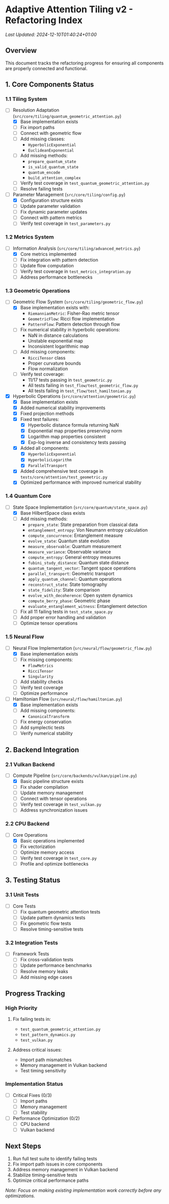 # Adaptive Attention Tiling v2 - Refactoring Index
*Last Updated: 2024-12-10T01:40:24+01:00*

## Overview
This document tracks the refactoring progress for ensuring all components are properly connected and functional.

## 1. Core Components Status

### 1.1 Tiling System
- [ ] Resolution Adaptation (`src/core/tiling/quantum_geometric_attention.py`)
  - [x] Base implementation exists
  - [ ] Fix import paths
  - [ ] Connect with geometric flow
  - [ ] Add missing classes:
    - `HyperbolicExponential`
    - `EuclideanExponential`
  - [ ] Add missing methods:
    - `prepare_quantum_state`
    - `is_valid_quantum_state`
    - `quantum_encode`
    - `build_attention_complex`
  - [ ] Verify test coverage in `test_quantum_geometric_attention.py`
  - [ ] Resolve failing tests

- [ ] Parameter Management (`src/core/tiling/config.py`)
  - [x] Configuration structure exists
  - [ ] Update parameter validation
  - [ ] Fix dynamic parameter updates
  - [ ] Connect with pattern metrics
  - [ ] Verify test coverage in `test_parameters.py`

### 1.2 Metrics System
- [ ] Information Analysis (`src/core/tiling/advanced_metrics.py`)
  - [x] Core metrics implemented
  - [ ] Fix integration with pattern detection
  - [ ] Update flow computation
  - [ ] Verify test coverage in `test_metrics_integration.py`
  - [ ] Address performance bottlenecks

### 1.3 Geometric Operations
- [ ] Geometric Flow System (`src/core/tiling/geometric_flow.py`)
  - [x] Base implementation exists with:
    - `RiemannianMetric`: Fisher-Rao metric tensor
    - `GeometricFlow`: Ricci flow implementation
    - `PatternFlow`: Pattern detection through flow
  - [ ] Fix numerical stability in hyperbolic operations:
    - NaN in distance calculations
    - Unstable exponential map
    - Inconsistent logarithmic map
  - [ ] Add missing components:
    - `RicciTensor` class
    - Proper curvature bounds
    - Flow normalization
  - [ ] Verify test coverage:
    - 11/17 tests passing in `test_geometric.py`
    - All tests failing in `test_flow/test_geometric_flow.py`
    - All tests failing in `test_flow/test_hamiltonian.py`

- [x] Hyperbolic Operations (`src/core/attention/geometric.py`)
  - [x] Base implementation exists
  - [x] Added numerical stability improvements
  - [x] Fixed projection methods
  - [x] Fixed test failures:
    - [x] Hyperbolic distance formula returning NaN
    - [x] Exponential map properties preserving norm
    - [x] Logarithm map properties consistent
    - [x] Exp-log inverse and consistency tests passing
  - [x] Added all components:
    - [x] `HyperbolicExponential`
    - [x] `HyperbolicLogarithm`
    - [x] `ParallelTransport`
  - [x] Added comprehensive test coverage in `tests/core/attention/test_geometric.py`
  - [x] Optimized performance with improved numerical stability

### 1.4 Quantum Core
- [ ] State Space Implementation (`src/core/quantum/state_space.py`)
  - [x] Base HilbertSpace class exists
  - [ ] Add missing methods:
    - `prepare_state`: State preparation from classical data
    - `entanglement_entropy`: Von Neumann entropy calculation
    - `compute_concurrence`: Entanglement measure
    - `evolve_state`: Quantum state evolution
    - `measure_observable`: Quantum measurement
    - `measure_variance`: Observable variance
    - `compute_entropy`: General entropy measures
    - `fubini_study_distance`: Quantum state distance
    - `quantum_tangent_vector`: Tangent space operations
    - `parallel_transport`: Geometric transport
    - `apply_quantum_channel`: Quantum operations
    - `reconstruct_state`: State tomography
    - `state_fidelity`: State comparison
    - `evolve_with_decoherence`: Open system dynamics
    - `compute_berry_phase`: Geometric phase
    - `evaluate_entanglement_witness`: Entanglement detection
  - [ ] Fix all 11 failing tests in `test_state_space.py`
  - [ ] Add proper error handling and validation
  - [ ] Optimize tensor operations

### 1.5 Neural Flow
- [ ] Neural Flow Implementation (`src/neural/flow/geometric_flow.py`)
  - [x] Base implementation exists
  - [ ] Fix missing components:
    - `FlowMetrics`
    - `RicciTensor`
    - `Singularity`
  - [ ] Add stability checks
  - [ ] Verify test coverage
  - [ ] Optimize performance

- [ ] Hamiltonian Flow (`src/neural/flow/hamiltonian.py`)
  - [x] Base implementation exists
  - [ ] Add missing components:
    - `CanonicalTransform`
  - [ ] Fix energy conservation
  - [ ] Add symplectic tests
  - [ ] Verify numerical stability

## 2. Backend Integration

### 2.1 Vulkan Backend
- [ ] Compute Pipeline (`src/core/backends/vulkan/pipeline.py`)
  - [x] Basic pipeline structure exists
  - [ ] Fix shader compilation
  - [ ] Update memory management
  - [ ] Connect with tensor operations
  - [ ] Verify test coverage in `test_vulkan.py`
  - [ ] Address synchronization issues

### 2.2 CPU Backend
- [ ] Core Operations
  - [x] Basic operations implemented
  - [ ] Fix vectorization
  - [ ] Optimize memory access
  - [ ] Verify test coverage in `test_core.py`
  - [ ] Profile and optimize bottlenecks

## 3. Testing Status

### 3.1 Unit Tests
- [ ] Core Tests
  - [ ] Fix quantum geometric attention tests
  - [ ] Update pattern dynamics tests
  - [ ] Fix geometric flow tests
  - [ ] Resolve timing-sensitive tests

### 3.2 Integration Tests
- [ ] Framework Tests
  - [ ] Fix cross-validation tests
  - [ ] Update performance benchmarks
  - [ ] Resolve memory leaks
  - [ ] Add missing edge cases

## Progress Tracking

### High Priority
1. Fix failing tests in:
   - `test_quantum_geometric_attention.py`
   - `test_pattern_dynamics.py`
   - `test_vulkan.py`

2. Address critical issues:
   - Import path mismatches
   - Memory management in Vulkan backend
   - Test timing sensitivity

### Implementation Status
- [ ] Critical Fixes (0/3)
  - [ ] Import paths
  - [ ] Memory management
  - [ ] Test stability

- [ ] Performance Optimization (0/2)
  - [ ] CPU backend
  - [ ] Vulkan backend

## Next Steps
1. Run full test suite to identify failing tests
2. Fix import path issues in core components
3. Address memory management in Vulkan backend
4. Stabilize timing-sensitive tests
5. Optimize critical performance paths

*Note: Focus on making existing implementation work correctly before any optimizations.*
